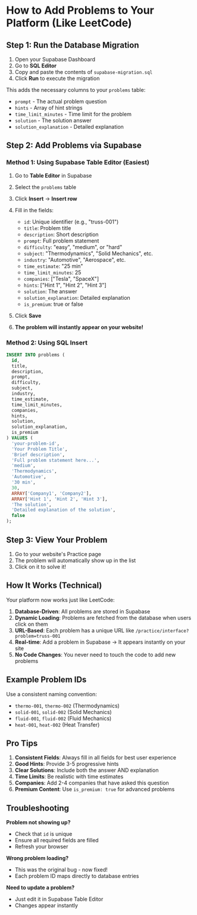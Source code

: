 # How to Add Problems to Your Platform (Like LeetCode)

## Step 1: Run the Database Migration

1. Open your Supabase Dashboard
2. Go to **SQL Editor**
3. Copy and paste the contents of `supabase-migration.sql`
4. Click **Run** to execute the migration

This adds the necessary columns to your `problems` table:
- `prompt` - The actual problem question
- `hints` - Array of hint strings
- `time_limit_minutes` - Time limit for the problem
- `solution` - The solution answer
- `solution_explanation` - Detailed explanation

## Step 2: Add Problems via Supabase

### Method 1: Using Supabase Table Editor (Easiest)

1. Go to **Table Editor** in Supabase
2. Select the `problems` table
3. Click **Insert** → **Insert row**
4. Fill in the fields:
   - `id`: Unique identifier (e.g., "truss-001")
   - `title`: Problem title
   - `description`: Short description
   - `prompt`: Full problem statement
   - `difficulty`: "easy", "medium", or "hard"
   - `subject`: "Thermodynamics", "Solid Mechanics", etc.
   - `industry`: "Automotive", "Aerospace", etc.
   - `time_estimate`: "25 min"
   - `time_limit_minutes`: 25
   - `companies`: ["Tesla", "SpaceX"]
   - `hints`: ["Hint 1", "Hint 2", "Hint 3"]
   - `solution`: The answer
   - `solution_explanation`: Detailed explanation
   - `is_premium`: true or false

5. Click **Save**
6. **The problem will instantly appear on your website!**

### Method 2: Using SQL Insert

```sql
INSERT INTO problems (
  id,
  title,
  description,
  prompt,
  difficulty,
  subject,
  industry,
  time_estimate,
  time_limit_minutes,
  companies,
  hints,
  solution,
  solution_explanation,
  is_premium
) VALUES (
  'your-problem-id',
  'Your Problem Title',
  'Brief description',
  'Full problem statement here...',
  'medium',
  'Thermodynamics',
  'Automotive',
  '30 min',
  30,
  ARRAY['Company1', 'Company2'],
  ARRAY['Hint 1', 'Hint 2', 'Hint 3'],
  'The solution',
  'Detailed explanation of the solution',
  false
);
```

## Step 3: View Your Problem

1. Go to your website's Practice page
2. The problem will automatically show up in the list
3. Click on it to solve it!

## How It Works (Technical)

Your platform now works just like LeetCode:

1. **Database-Driven**: All problems are stored in Supabase
2. **Dynamic Loading**: Problems are fetched from the database when users click on them
3. **URL-Based**: Each problem has a unique URL like `/practice/interface?problem=truss-001`
4. **Real-time**: Add a problem in Supabase → It appears instantly on your site
5. **No Code Changes**: You never need to touch the code to add new problems

## Example Problem IDs

Use a consistent naming convention:
- `thermo-001`, `thermo-002` (Thermodynamics)
- `solid-001`, `solid-002` (Solid Mechanics)
- `fluid-001`, `fluid-002` (Fluid Mechanics)
- `heat-001`, `heat-002` (Heat Transfer)

## Pro Tips

1. **Consistent Fields**: Always fill in all fields for best user experience
2. **Good Hints**: Provide 3-5 progressive hints
3. **Clear Solutions**: Include both the answer AND explanation
4. **Time Limits**: Be realistic with time estimates
5. **Companies**: Add 2-4 companies that have asked this question
6. **Premium Content**: Use `is_premium: true` for advanced problems

## Troubleshooting

**Problem not showing up?**
- Check that `id` is unique
- Ensure all required fields are filled
- Refresh your browser

**Wrong problem loading?**
- This was the original bug - now fixed!
- Each problem ID maps directly to database entries

**Need to update a problem?**
- Just edit it in Supabase Table Editor
- Changes appear instantly
